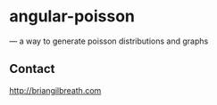 # angular-poisson 
— a way to generate poisson distributions and graphs


## Contact

http://briangilbreath.com
